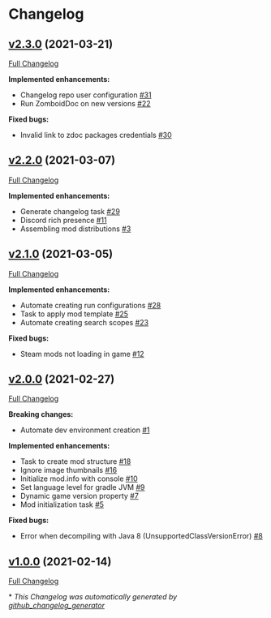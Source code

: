# Changelog

## [v2.3.0](https://github.com/cocolabs/pz-zmod/tree/v2.3.0) (2021-03-21)

[Full Changelog](https://github.com/cocolabs/pz-zmod/compare/v2.2.0...v2.3.0)

**Implemented enhancements:**

- Changelog repo user configuration [\#31](https://github.com/cocolabs/pz-zmod/issues/31)
- Run ZomboidDoc on new versions [\#22](https://github.com/cocolabs/pz-zmod/issues/22)

**Fixed bugs:**

- Invalid link to zdoc packages credentials [\#30](https://github.com/cocolabs/pz-zmod/issues/30)

## [v2.2.0](https://github.com/cocolabs/pz-zmod/tree/v2.2.0) (2021-03-07)

[Full Changelog](https://github.com/cocolabs/pz-zmod/compare/v2.1.0...v2.2.0)

**Implemented enhancements:**

- Generate changelog task [\#29](https://github.com/cocolabs/pz-zmod/issues/29)
- Discord rich presence [\#11](https://github.com/cocolabs/pz-zmod/issues/11)
- Assembling mod distributions [\#3](https://github.com/cocolabs/pz-zmod/issues/3)

## [v2.1.0](https://github.com/cocolabs/pz-zmod/tree/v2.1.0) (2021-03-05)

[Full Changelog](https://github.com/cocolabs/pz-zmod/compare/v2.0.0...v2.1.0)

**Implemented enhancements:**

- Automate creating run configurations [\#28](https://github.com/cocolabs/pz-zmod/issues/28)
- Task to apply mod template [\#25](https://github.com/cocolabs/pz-zmod/issues/25)
- Automate creating search scopes [\#23](https://github.com/cocolabs/pz-zmod/issues/23)

**Fixed bugs:**

- Steam mods not loading in game [\#12](https://github.com/cocolabs/pz-zmod/issues/12)

## [v2.0.0](https://github.com/cocolabs/pz-zmod/tree/v2.0.0) (2021-02-27)

[Full Changelog](https://github.com/cocolabs/pz-zmod/compare/v1.0.0...v2.0.0)

**Breaking changes:**

- Automate dev environment creation [\#1](https://github.com/cocolabs/pz-zmod/issues/1)

**Implemented enhancements:**

- Task to create mod structure [\#18](https://github.com/cocolabs/pz-zmod/issues/18)
- Ignore image thumbnails [\#16](https://github.com/cocolabs/pz-zmod/issues/16)
- Initialize mod.info with console [\#10](https://github.com/cocolabs/pz-zmod/issues/10)
- Set language level for gradle JVM [\#9](https://github.com/cocolabs/pz-zmod/issues/9)
- Dynamic game version property [\#7](https://github.com/cocolabs/pz-zmod/issues/7)
- Mod initialization task [\#5](https://github.com/cocolabs/pz-zmod/issues/5)

**Fixed bugs:**

- Error when decompiling with Java 8 \(UnsupportedClassVersionError\) [\#8](https://github.com/cocolabs/pz-zmod/issues/8)

## [v1.0.0](https://github.com/cocolabs/pz-zmod/tree/v1.0.0) (2021-02-14)

[Full Changelog](https://github.com/cocolabs/pz-zmod/compare/06fb2eb19981c4064b51e9eefa7ab582c1217123...v1.0.0)



\* *This Changelog was automatically generated by [github_changelog_generator](https://github.com/github-changelog-generator/github-changelog-generator)*
